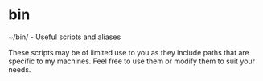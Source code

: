 bin
===

~/bin/ - Useful scripts and aliases

These scripts may be of limited use to you as they include
paths that are specific to my machines. Feel free to use them
or modify them to suit your needs.

